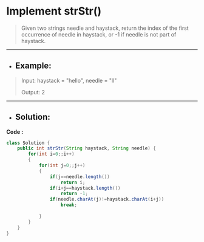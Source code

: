 # Implement strStr()
> Given two strings needle and haystack, return the index of the first occurrence of needle in haystack, or -1 if needle is not part of haystack.
---
- ## Example:
> Input: haystack = "hello", needle = "ll"
> 
> Output: 2
---
- ## Solution:
**Code :**
```java
class Solution {
    public int strStr(String haystack, String needle) {
        for(int i=0;;i++)
        {
            for(int j=0;;j++)
            {
                if(j==needle.length())
                    return i;
                if(i+j==haystack.length())
                    return -1;
                if(needle.charAt(j)!=haystack.charAt(i+j))
                    break;
                
            }
        }
    }
}
